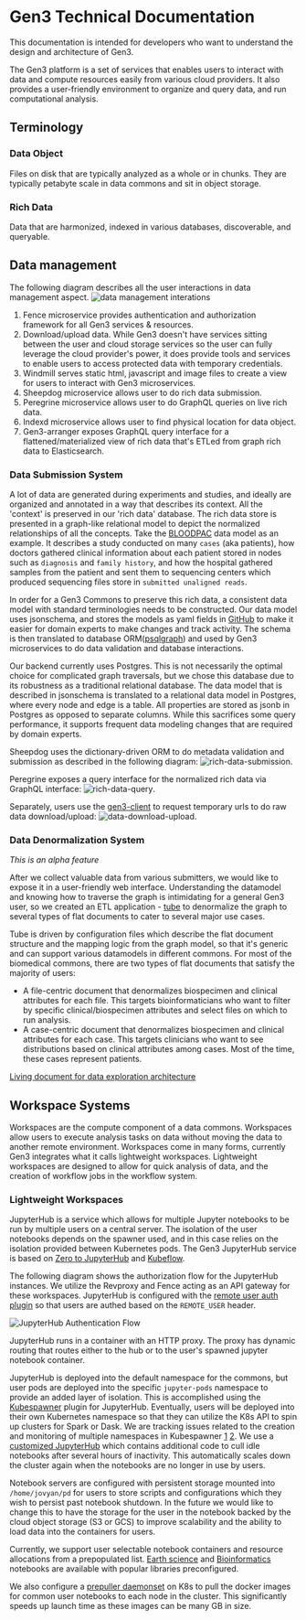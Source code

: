 # Gen3 Technical Documentation
This documentation is intended for developers who want to understand the design and architecture of Gen3.

The Gen3 platform is a set of services that enables users to interact with data and compute resources easily from various cloud providers. It also provides a user-friendly environment to organize and query data, and run computational analysis.

## Terminology

### Data Object
Files on disk that are typically analyzed as a whole or in chunks. They are typically petabyte scale in data commons and sit in object storage.

### Rich Data
Data that are harmonized, indexed in various databases, discoverable, and queryable.

## Data management

The following diagram describes all the user interactions in data management aspect.
![data management interations](img/data-interactions.png)

1. Fence microservice provides authentication and authorization framework for all Gen3 services & resources.
2. Download/upload data. While Gen3 doesn't have services sitting between the user and cloud storage services so the user can fully leverage the cloud provider's power, it does provide tools and services to enable users to access protected data with temporary credentials.
3. Windmill serves static html, javascript and image files to create a view for users to interact with Gen3 microservices.
4. Sheepdog microservice allows user to do rich data submission.
5. Peregrine microservice allows user to do GraphQL queries on live rich data.
6. Indexd microservice allows user to find physical location for data object.
7. Gen3-arranger exposes GraphQL query interface for a flattened/materialized view of rich data that's ETLed from graph rich data to Elasticsearch.

### Data Submission System
A lot of data are generated during experiments and studies, and ideally are organized and annotated in a way that describes its context. All the 'context' is preserved in our 'rich data' database. The rich data store is presented in a graph-like relational model to depict the normalized relationships of all the concepts. Take the [BLOODPAC][BLOODPAC] data model as an example. It describes a study conducted on many `cases` (aka patients), how doctors gathered clinical information about each patient stored in nodes such as `diagnosis` and `family history`, and how the hospital gathered samples from the patient and sent them to sequencing centers which produced sequencing files store in `submitted unaligned reads`.

In order for a Gen3 Commons to preserve this rich data, a consistent data model with standard terminologies needs to be constructed. Our data model uses jsonschema, and stores the models as yaml fields in [GitHub][BLOODPAC Dictionary] to make it easier for domain experts to make changes and track activity. The schema is then translated to database ORM([psqlgraph][psqlgraph]) and used by Gen3 microservices to do data validation and database interactions.

Our backend currently uses Postgres. This is not necessarily the optimal choice for complicated graph traversals, but we chose this database due to its robustness as a traditional relational database. The data model that is described in jsonschema is translated to a relational data model in Postgres, where every node and edge is a table. All properties are stored as jsonb in Postgres as opposed to separate columns. While this sacrifices some query performance, it supports frequent data modeling changes that are required by domain experts.

Sheepdog uses the dictionary-driven ORM to do metadata validation and submission as described in the following diagram:
![rich-data-submission][rich-data-submission].

Peregrine exposes a query interface for the normalized rich data via GraphQL interface:
![rich-data-query][rich-data-query].

Separately, users use the [gen3-client][gen3-client] to request temporary urls to do raw data download/upload:
![data-download-upload][data-download-upload].

### Data Denormalization System
_This is an alpha feature_

After we collect valuable data from various submitters, we would like to expose it in a user-friendly web interface. Understanding the datamodel and knowing how to traverse the graph is intimidating for a general Gen3 user, so we created an ETL application - [tube][tube] to denormalize the graph to several types of flat documents to cater to several major use cases.

Tube is driven by configuration files which describe the flat document structure and the mapping logic from the graph model, so that it's generic and can support various datamodels in different commons. For most of the biomedical commons, there are two types of flat documents that satisfy the majority of users:
- A file-centric document that denormalizes biospecimen and clinical attributes for each file. This targets bioinformaticians who want to filter by specific clinical/biospecimen attributes and select files on which to run analysis.
- A case-centric document that denormalizes biospecimen and clinical attributes for each case. This targets clinicians who want to see distributions based on clinical attributes among cases. Most of the time, these cases represent patients.

[Living document for data exploration architecture][data explorer]

## Workspace Systems

Workspaces are the compute component of a data commons. Workspaces allow users to execute analysis tasks on data without moving the data to another remote environment. Workspaces come in many forms, currently Gen3 integrates what it calls lightweight workspaces. Lightweight workspaces are designed to allow for quick analysis of data, and the creation of workflow jobs in the workflow system.

### Lightweight Workspaces

JupyterHub is a service which allows for multiple Jupyter notebooks to be run by multiple users on a central server. The isolation of the user notebooks depends on the spawner used, and in this case relies on the isolation provided between Kubernetes pods. The Gen3 JupyterHub service is based on [Zero to JupyterHub][Zero to JupyterHub] and [Kubeflow](https://github.com/kubeflow).

The following diagram shows the authorization flow for the JupyterHub instances. We utilize the Revproxy and Fence acting as an API gateway for these workspaces. JupyterHub is configured with the [remote user auth plugin][jhub] so that users are authed based on the `REMOTE_USER` header.

![JupyterHub Authentication Flow][JupyterHub Authentication Flow]

JupyterHub runs in a container with an HTTP proxy. The proxy has dynamic routing that routes either to the hub or to the user's spawned jupyter notebook container.

JupyterHub is deployed into the default namespace for the commons, but user pods are deployed into the specific `jupyter-pods` namespace to provide an added layer of isolation. This is accomplished using the [Kubespawner][Kubespawner] plugin for JupyterHub. Eventually, users will be deployed into their own Kubernetes namespace so that they can utilize the K8s API to spin up clusters for Spark or Dask. We are tracking issues related to the creation and monitoring of multiple namespaces in Kubespawner [1](https://github.com/jupyterhub/kubespawner/pull/218) [2](https://github.com/jupyterhub/kubespawner/issues/76). We use a [customized JupyterHub][customized JupyterHub] which contains additional code to cull idle notebooks after several hours of inactivity. This automatically scales down the cluster again when the notebooks are no longer in use by users.

Notebook servers are configured with persistent storage mounted into `/home/jovyan/pd` for users to store scripts and configurations which they wish to persist past notebook shutdown. In the future we would like to change this to have the storage for the user in the notebook backed by the cloud object storage (S3 or GCS) to improve scalability and the ability to load data into the containers for users.

Currently, we support user selectable notebook containers and resource allocations from a prepopulated list. [Earth science][jupyter-geo] and [Bioinformatics][jupyter] notebooks are available with popular libraries preconfigured.

We also configure a [prepuller daemonset][prepuller] on K8s to pull the docker images for common user notebooks to each node in the cluster. This significantly speeds up launch time as these images can be many GB in size.





<!-- Data Management -->

[BLOODPAC]: https://www.bloodpac.org/data-group/
[BLOODPAC Dictionary]: https://github.com/occ-data/bpadictionary
[psqlgraph]:(https://github.com/NCI-GDC/psqlgraph)
[rich-data-submission]: /gen3-resources/developer-guide/img/rich-data-submission.png
[rich-data-query]:/gen3-resources/developer-guide/img//rich-data-query.png
[gen3-client]: https://github.com/uc-cdis/cdis-data-client
[data-download-upload]: /gen3-resources/developer-guide/img/data-download-upload.png
[tube]: https://github.com/uc-cdis/tube
[data explorer]: https://github.com/uc-cdis/cdis-wiki/tree/master/dev/gen3/data_explorer


<!-- Workspace Systems -->
[Zero to JupyterHub]: https://github.com/jupyterhub/zero-to-jupyterhub-k8s
[Kubeflow]:https://github.com/kubeflow
[jhub]: https://github.com/occ-data/jhub_remote_user_authenticator
[JupyterHub Authentication Flow]: /gen3-resources/developer-guide/img/lightweight-workspaces.png
[Kubespawner]: https://github.com/jupyterhub/kubespawner
[customized JupyterHub]: https://github.com/occ-data/containers/tree/master/jupyterhub
[jupyter-geo]: https://github.com/occ-data/containers/tree/master/jupyter-geo
[jupyter]: https://github.com/occ-data/containers/tree/master/jupyter
[prepuller]: https://github.com/uc-cdis/cloud-automation/blob/master/kube/services/jupyterhub/jupyterhub-prepuller.yaml
